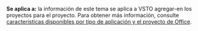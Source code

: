   **Se aplica a:** la información de este tema se aplica a VSTO agregar\-en los proyectos para el proyecto. Para obtener más información, consulte [características disponibles por tipo de aplicación y el proyecto de Office](../../vsto/features-available-by-office-application-and-project-type.md).

  